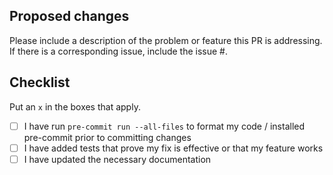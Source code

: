 ## Proposed changes

Please include a description of the problem or feature this PR is addressing.
If there is a corresponding issue, include the issue #.

## Checklist

Put an `x` in the boxes that apply.
- [ ] I have run `pre-commit run --all-files` to format my code / installed pre-commit prior to committing changes
- [ ] I have added tests that prove my fix is effective or that my feature works
- [ ] I have updated the necessary documentation

